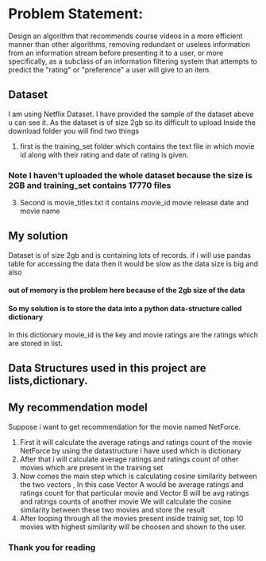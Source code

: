 # Problem Statement:
Design an algorithm that recommends course videos in a more efficient manner than other algorithms, removing redundant or useless information from an information stream before presenting it to a user, or more specifically, as a subclass of an information filtering system that attempts to predict the "rating" or "preference" a user will give to an item.

## Dataset
I am using Netflix Dataset.
I have provided the sample of the dataset above u can see it.
As the dataset is of size 2gb so its difficult to upload
Inside the download folder you will find two things 
1) first is the training_set folder which contains the text file in which movie id along with their rating and date of rating is given.
### Note I haven't uploaded the whole dataset because the size is 2GB and training_set contains 17770 files
3) Second is movie_titles.txt it contains movie_id movie release date and movie name

## My solution
Dataset is of size 2gb and is containing lots of records.
if i will use pandas table for accessing the data then it would be slow as the data size is big and also
#### out of memory is the problem here because of the 2gb size of the data
#### So my solution is to store the data into a python data-structure called dictionary
In this dictionary movie_id is the key and movie ratings are the ratings which are stored in list.

## Data Structures used in this project are lists,dictionary.

## My recommendation model 
Suppose i want to get recommendation for the movie named NetForce.
1) First it will calculate the average ratings and ratings count of the movie NetForce by using the datastructure i have used which is dictionary
2) After that i will calculate average ratings and ratings count of other movies which are present in the training set
3) Now comes the main step which is calculating cosine similarity between the two vectors ,
In this case Vector A would be average ratings and ratings count for that particular movie and Vector B will be avg ratings and ratings counts of another movie
We will calculate the cosine similarity between these two movies and store the result
4) After looping through all the movies present inside trainig set, top 10 movies with highest similarity will be choosen and shown to the user.

### Thank you for reading 

